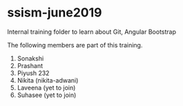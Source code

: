 # ssism-june2019
Internal training folder to learn about Git, Angular Bootstrap

The following members are part of this training.

1. Sonakshi 
2. Prashant
3. Piyush 232
4. Nikita (nikita-adwani)
5. Laveena (yet to join)
6. Suhasee (yet to join)
